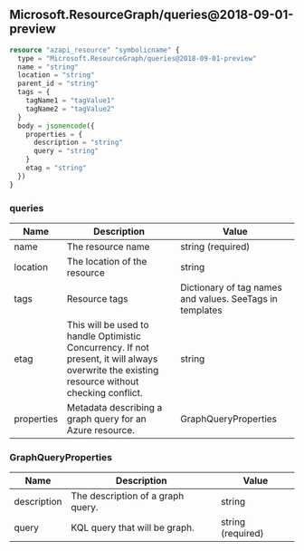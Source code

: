 ## Microsoft.ResourceGraph/queries@2018-09-01-preview

```terraform
resource "azapi_resource" "symbolicname" {
  type = "Microsoft.ResourceGraph/queries@2018-09-01-preview"
  name = "string"
  location = "string"
  parent_id = "string"
  tags = {
    tagName1 = "tagValue1"
    tagName2 = "tagValue2"
  }
  body = jsonencode({
    properties = {
      description = "string"
      query = "string"
    }
    etag = "string"
  })
}

```

### queries

| Name | Description | Value |
|-|-|-|
| name | The resource name | string (required) |
| location | The location of the resource | string |
| tags | Resource tags | Dictionary of tag names and values. SeeTags in templates |
| etag | This will be used to handle Optimistic Concurrency. If not present, it will always overwrite the existing resource without checking conflict. | string |
| properties | Metadata describing a graph query for an Azure resource. | GraphQueryProperties |


### GraphQueryProperties

| Name | Description | Value |
|-|-|-|
| description | The description of a graph query. | string |
| query | KQL query that will be graph. | string (required) |
